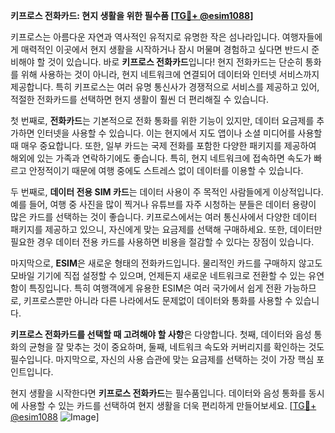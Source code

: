 **키프로스 전화카드: 현지 생활을 위한 필수품 [[TG💪+ @esim1088](https://t.me/s/esim1088)]**

키프로스는 아름다운 자연과 역사적인 유적지로 유명한 작은 섬나라입니다. 여행자들에게 매력적인 이곳에서 현지 생활을 시작하거나 잠시 머물며 경험하고 싶다면 반드시 준비해야 할 것이 있습니다. 바로 **키프로스 전화카드**입니다! 현지 전화카드는 단순히 통화를 위해 사용하는 것이 아니라, 현지 네트워크에 연결되어 데이터와 인터넷 서비스까지 제공합니다. 특히 키프로스는 여러 유명 통신사가 경쟁적으로 서비스를 제공하고 있어, 적절한 전화카드를 선택하면 현지 생활이 훨씬 더 편리해질 수 있습니다.

첫 번째로, **전화카드**는 기본적으로 전화 통화를 위한 기능이 있지만, 데이터 요금제를 추가하면 인터넷을 사용할 수 있습니다. 이는 현지에서 지도 앱이나 소셜 미디어를 사용할 때 매우 중요합니다. 또한, 일부 카드는 국제 전화를 포함한 다양한 패키지를 제공하여 해외에 있는 가족과 연락하기에도 좋습니다. 특히, 현지 네트워크에 접속하면 속도가 빠르고 안정적이기 때문에 여행 중에도 스트레스 없이 데이터를 이용할 수 있습니다.

두 번째로, **데이터 전용 SIM 카드**는 데이터 사용이 주 목적인 사람들에게 이상적입니다. 예를 들어, 여행 중 사진을 많이 찍거나 유튜브를 자주 시청하는 분들은 데이터 용량이 많은 카드를 선택하는 것이 좋습니다. 키프로스에서는 여러 통신사에서 다양한 데이터 패키지를 제공하고 있으니, 자신에게 맞는 요금제를 선택해 구매하세요. 또한, 데이터만 필요한 경우 데이터 전용 카드를 사용하면 비용을 절감할 수 있다는 장점이 있습니다.

마지막으로, **ESIM**은 새로운 형태의 전화카드입니다. 물리적인 카드를 구매하지 않고도 모바일 기기에 직접 설정할 수 있으며, 언제든지 새로운 네트워크로 전환할 수 있는 유연함이 특징입니다. 특히 여행객에게 유용한 ESIM은 여러 국가에서 쉽게 전환 가능하므로, 키프로스뿐만 아니라 다른 나라에서도 문제없이 데이터와 통화를 사용할 수 있습니다.

**키프로스 전화카드를 선택할 때 고려해야 할 사항**은 다양합니다. 첫째, 데이터와 음성 통화의 균형을 잘 맞추는 것이 중요하며, 둘째, 네트워크 속도와 커버리지를 확인하는 것도 필수입니다. 마지막으로, 자신의 사용 습관에 맞는 요금제를 선택하는 것이 가장 핵심 포인트입니다.

현지 생활을 시작한다면 **키프로스 전화카드**는 필수품입니다. 데이터와 음성 통화를 동시에 사용할 수 있는 카드를 선택하여 현지 생활을 더욱 편리하게 만들어보세요. [[TG💪+ @esim1088](https://t.me/s/esim1088) ![Image](https://i.postimg.cc/Y0z9fWf4/image.png)]